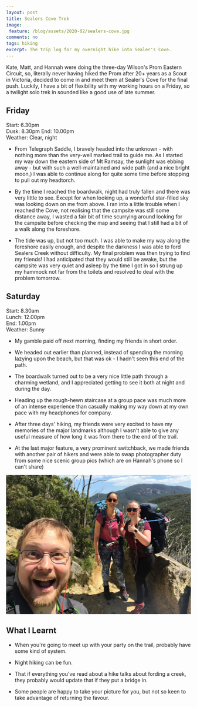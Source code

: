 ```yaml
---
layout: post
title: Sealers Cove Trek
image:
 feature: /blog/assets/2020-02/sealers-cove.jpg
comments: no
tags: hiking 
excerpt: The trip log for my overnight hike into Sealer's Cove.
---
```


Kate, Matt, and Hannah were doing the three-day Wilson's Prom Eastern Circuit, so, literally never having hiked the Prom after 20+ years as a Scout in Victoria, decided to come in and meet them at Sealer's Cove for the final push. Luckily, I have a bit of flexibility with my working hours on a Friday, so a twilight solo trek in sounded like a good use of late summer.

## Friday ##
Start: 6.30pm  
Dusk: 8.30pm
End: 10.00pm  
Weather: Clear, night

* From Telegraph Saddle, I bravely headed into the unknown - with nothing more than the very-well marked trail to guide me. As I started my way down the eastern side of Mt Ramsay, the sunlight was ebbing away - but with such a well-maintained and wide path (and a nice bright moon,) I was able to continue along for quite some time before stopping to pull out my headtorch.

* By the time I reached the boardwalk, night had truly fallen and there was very little to see. Except for when looking up, a wonderful star-filled sky was looking down on me from above. I ran into a little trouble when I reached the Cove, not realising that the campsite was still some distance away, I wasted a fair bit of time scurrying around looking for the campsite before checking the map and seeing that I still had a bit of a walk along the foreshore.

* The tide was up, but not too much. I was able to make my way along the foreshore easily enough, and despite the darkness I was able to ford Sealers Creek without difficulty. My final problem was then trying to find my friends! I had anticipated that they would still be awake, but the campsite was very quiet and asleep by the time I got in so I strung up my hammock not far from the toilets and resolved to deal with the problem tomorrow.

## Saturday ##
Start: 8.30am  
Lunch: 12.00pm  
End: 1.00pm  
Weather: Sunny

* My gamble paid off next morning, finding my friends in short order. 

* We headed out earlier than planned, instead of spending the morning lazying upon the beach, but that was ok - I hadn't seen this end of the path.

* The boardwalk turned out to be a very nice little path through a charming wetland, and I appreciated getting to see it both at night and during the day.

* Heading up the rough-hewn staircase at a group pace was much more of an intense experience than casually making my way down at my own pace with my headphones for company.

* After three days' hiking, my friends were very excited to have my memories of the major landmarks although I wasn't able to give any useful measure of how long it was from there to the end of the trail.

* At the last major feature, a very prominent switchback, we made friends with another pair of hikers and were able to swap photographer duty from some nice scenic group pics (which are on Hannah's phone so I can't share)

![nearly made it out](/blog/assets/2020-02/bk_hike.jpg)

## What I Learnt ##
* When you're going to meet up with your party on the trail, probably have some kind of system.

* Night hiking can be fun.

* That if everything you've read about a hike talks about fording a creek, they probably would update that if they put a bridge in.

* Some people are happy to take your picture for you, but not so keen to take advantage of returning the favour.